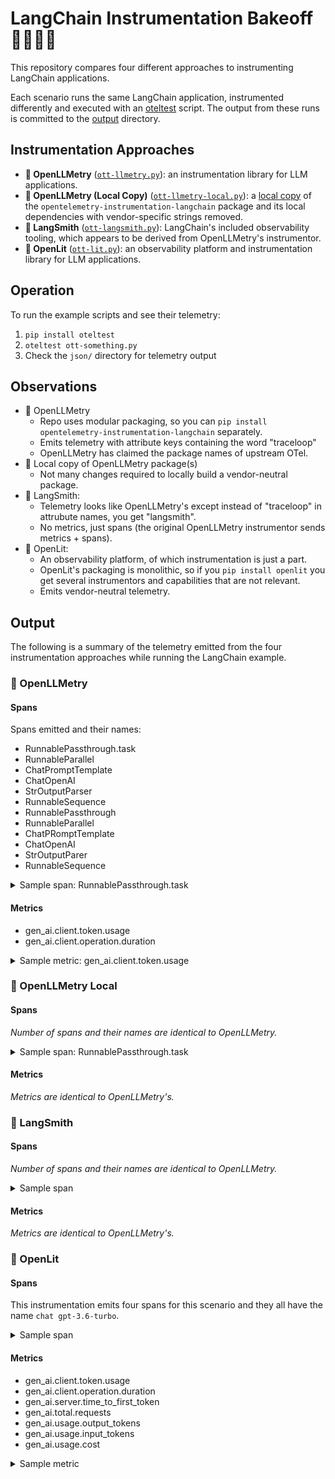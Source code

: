 # LangChain Instrumentation Bakeoff 🧁🍥🥮🍰

This repository compares four different approaches to instrumenting LangChain applications.

Each scenario runs the same LangChain application, instrumented differently and executed with
an [oteltest](https://github.com/pmcollins/oteltest) script. The output from these runs is committed to
the [output](output) directory.

## Instrumentation Approaches

- **🧁 OpenLLMetry** ([`ott-llmetry.py`](ott-llmetry.py)): an instrumentation library for LLM applications.
- **🍥 OpenLLMetry (Local Copy)** ([`ott-llmetry-local.py`](ott-llmetry-local.py)): a [local copy](openllmetry) of
  the `opentelemetry-instrumentation-langchain` package and its local dependencies with vendor-specific strings removed.
- **🥮 LangSmith** ([`ott-langsmith.py`](ott-langsmith.py)): LangChain's included observability tooling, which appears to
  be derived from OpenLLMetry's instrumentor.
- **🍰 OpenLit** ([`ott-lit.py`](ott-lit.py)): an observability platform and instrumentation library for LLM
  applications.

## Operation

To run the example scripts and see their telemetry:

1. `pip install oteltest`
2. `oteltest ott-something.py`
3. Check the `json/` directory for telemetry output

## Observations

* 🧁 OpenLLMetry
    * Repo uses modular packaging, so you can `pip install opentelemetry-instrumentation-langchain` separately.
    * Emits telemetry with attribute keys containing the word "traceloop"
    * OpenLLMetry has claimed the package names of upstream OTel.
* 🍥 Local copy of OpenLLMetry package(s)
    * Not many changes required to locally build a vendor-neutral package.
* 🥮 LangSmith:
    * Telemetry looks like OpenLLMetry's except instead of "traceloop" in attrubute names, you get "langsmith".
    * No metrics, just spans (the original OpenLLMetry instrumentor sends metrics + spans).
* 🍰 OpenLit:
    * An observability platform, of which instrumentation is just a part.
    * OpenLit's packaging is monolithic, so if you `pip install openlit` you get several instrumentors and capabilities
      that are not relevant.
    * Emits vendor-neutral telemetry.

## Output

The following is a summary of the telemetry emitted from the four instrumentation approaches while running the LangChain
example.

### 🧁 OpenLLMetry

#### Spans

Spans emitted and their names:

- RunnablePassthrough.task
- RunnableParallel<question>
- ChatPromptTemplate
- ChatOpenAI
- StrOutputParser
- RunnableSequence
- RunnablePassthrough
- RunnableParallel
- ChatPRomptTemplate
- ChatOpenAI
- StrOutputParer
- RunnableSequence

<details>
<summary>Sample span: RunnablePassthrough.task</summary>

```json
{
  "traceId": "UAEa7zQbWN3G5seMm+30vw==",
  "spanId": "s8ogRN9WGAE=",
  "parentSpanId": "TfiyaMOi9AE=",
  "name": "RunnablePassthrough.task",
  "kind": "SPAN_KIND_INTERNAL",
  "startTimeUnixNano": "1747678317904876000",
  "endTimeUnixNano": "1747678317904942000",
  "attributes": [
    {
      "key": "traceloop.workflow.name",
      "value": {
        "stringValue": "RunnableSequence"
      }
    },
    {
      "key": "traceloop.entity.path",
      "value": {
        "stringValue": "RunnableParallel<question>"
      }
    },
    {
      "key": "traceloop.span.kind",
      "value": {
        "stringValue": "task"
      }
    },
    {
      "key": "traceloop.entity.name",
      "value": {
        "stringValue": "RunnablePassthrough"
      }
    },
    {
      "key": "traceloop.entity.input",
      "value": {
        "stringValue": "{\"inputs\": \"What is the capital of France?\", \"tags\": [\"map:key:question\"], \"metadata\": {}, \"kwargs\": {\"run_type\": null, \"name\": \"RunnablePassthrough\"}}"
      }
    },
    {
      "key": "traceloop.entity.output",
      "value": {
        "stringValue": "{\"outputs\": \"What is the capital of France?\", \"kwargs\": {\"tags\": [\"map:key:question\"]}}"
      }
    }
  ],
  "status": {},
  "flags": 256
}
```

</details> 

#### Metrics

* gen_ai.client.token.usage
* gen_ai.client.operation.duration

<details>
<summary>Sample metric: gen_ai.client.token.usage</summary>

```json
{
  "name": "gen_ai.client.token.usage",
  "description": "Measures number of input and output tokens used",
  "unit": "token",
  "histogram": {
    "dataPoints": [
      {
        "startTimeUnixNano": "1747678319396497000",
        "timeUnixNano": "1747678320469829000",
        "count": "2",
        "sum": 77.0,
        "bucketCounts": [
          "0",
          "0",
          "0",
          "0",
          "2",
          "0",
          "0",
          "0",
          "0",
          "0",
          "0",
          "0",
          "0",
          "0",
          "0",
          "0"
        ],
        "explicitBounds": [
          0.0,
          5.0,
          10.0,
          25.0,
          50.0,
          75.0,
          100.0,
          250.0,
          500.0,
          750.0,
          1000.0,
          2500.0,
          5000.0,
          7500.0,
          10000.0
        ],
        "attributes": [
          {
            "key": "gen_ai.system",
            "value": {
              "stringValue": "Langchain"
            }
          },
          {
            "key": "gen_ai.token.type",
            "value": {
              "stringValue": "input"
            }
          },
          {
            "key": "gen_ai.response.model",
            "value": {
              "stringValue": "gpt-3.5-turbo-0125"
            }
          }
        ],
        "min": 38.0,
        "max": 39.0
      },
      {
        "startTimeUnixNano": "1747678319396534000",
        "timeUnixNano": "1747678320469829000",
        "count": "2",
        "sum": 100.0,
        "bucketCounts": [
          "0",
          "0",
          "1",
          "0",
          "0",
          "0",
          "1",
          "0",
          "0",
          "0",
          "0",
          "0",
          "0",
          "0",
          "0",
          "0"
        ],
        "explicitBounds": [
          0.0,
          5.0,
          10.0,
          25.0,
          50.0,
          75.0,
          100.0,
          250.0,
          500.0,
          750.0,
          1000.0,
          2500.0,
          5000.0,
          7500.0,
          10000.0
        ],
        "attributes": [
          {
            "key": "gen_ai.system",
            "value": {
              "stringValue": "Langchain"
            }
          },
          {
            "key": "gen_ai.token.type",
            "value": {
              "stringValue": "output"
            }
          },
          {
            "key": "gen_ai.response.model",
            "value": {
              "stringValue": "gpt-3.5-turbo-0125"
            }
          }
        ],
        "min": 7.0,
        "max": 93.0
      }
    ],
    "aggregationTemporality": "AGGREGATION_TEMPORALITY_CUMULATIVE"
  }
}
```

</details>

### 🍥 OpenLLMetry Local

#### Spans

_Number of spans and their names are identical to OpenLLMetry._

<details>
<summary>Sample span: RunnablePassthrough.task</summary>

```json
{
  "traceId": "0hFubDClFMKaFe7TefxQOw==",
  "spanId": "xP/WJYvWM6A=",
  "parentSpanId": "/N6Yu4yu1oo=",
  "name": "RunnablePassthrough.task",
  "kind": "SPAN_KIND_INTERNAL",
  "startTimeUnixNano": "1747789955167983000",
  "endTimeUnixNano": "1747789955168048000",
  "attributes": [
    {
      "key": "workflow.name",
      "value": {
        "stringValue": "RunnableSequence"
      }
    },
    {
      "key": "entity.path",
      "value": {
        "stringValue": "RunnableParallel<question>"
      }
    },
    {
      "key": "span.kind",
      "value": {
        "stringValue": "task"
      }
    },
    {
      "key": "entity.name",
      "value": {
        "stringValue": "RunnablePassthrough"
      }
    },
    {
      "key": "entity.input",
      "value": {
        "stringValue": "{\"inputs\": \"What is the capital of France?\", \"tags\": [\"map:key:question\"], \"metadata\": {}, \"kwargs\": {\"run_type\": null, \"name\": \"RunnablePassthrough\"}}"
      }
    },
    {
      "key": "entity.output",
      "value": {
        "stringValue": "{\"outputs\": \"What is the capital of France?\", \"kwargs\": {\"tags\": [\"map:key:question\"]}}"
      }
    }
  ],
  "status": {},
  "flags": 256
}
```

</details>

#### Metrics

_Metrics are identical to OpenLLMetry's._

### 🥮 LangSmith

#### Spans

_Number of spans and their names are identical to OpenLLMetry._

<details>
<summary>Sample span</summary>

```json
{
  "traceId": "5xihIcWNcs40zrIOoEF0uw==",
  "spanId": "1nksWusGpbY=",
  "parentSpanId": "7gtSEbKGKfk=",
  "name": "RunnableParallel<question>",
  "kind": "SPAN_KIND_INTERNAL",
  "startTimeUnixNano": "1747684501221924096",
  "endTimeUnixNano": "1747684501222807040",
  "attributes": [
    {
      "key": "langsmith.span.id",
      "value": {
        "stringValue": "9067e67a-c5da-4fd8-8d7d-16f34edd564c"
      }
    },
    {
      "key": "langsmith.trace.id",
      "value": {
        "stringValue": "f1c6cfef-6341-4369-a3af-e720eb6579ef"
      }
    },
    {
      "key": "langsmith.span.dotted_order",
      "value": {
        "stringValue": "20250519T195501187802Zf1c6cfef-6341-4369-a3af-e720eb6579ef.20250519T195501221924Z9067e67a-c5da-4fd8-8d7d-16f34edd564c"
      }
    },
    {
      "key": "langsmith.span.parent_id",
      "value": {
        "stringValue": "f1c6cfef-6341-4369-a3af-e720eb6579ef"
      }
    },
    {
      "key": "langsmith.span.kind",
      "value": {
        "stringValue": "chain"
      }
    },
    {
      "key": "langsmith.trace.name",
      "value": {
        "stringValue": "RunnableParallel<question>"
      }
    },
    {
      "key": "langsmith.trace.session_name",
      "value": {
        "stringValue": "my-project"
      }
    },
    {
      "key": "gen_ai.operation.name",
      "value": {
        "stringValue": "chain"
      }
    },
    {
      "key": "gen_ai.system",
      "value": {
        "stringValue": "langchain"
      }
    },
    {
      "key": "langsmith.metadata.LANGSMITH_OTEL_ENABLED",
      "value": {
        "stringValue": "true"
      }
    },
    {
      "key": "langsmith.metadata.revision_id",
      "value": {
        "stringValue": "c9d0c60-dirty"
      }
    },
    {
      "key": "langsmith.span.tags",
      "value": {
        "stringValue": "seq:step:1"
      }
    },
    {
      "key": "gen_ai.prompt",
      "value": {
        "stringValue": "{\"input\":\"What is the capital of France?\"}"
      }
    },
    {
      "key": "gen_ai.completion",
      "value": {
        "stringValue": "{\"question\":\"What is the capital of France?\"}"
      }
    }
  ],
  "status": {
    "code": "STATUS_CODE_OK"
  },
  "flags": 256
}
```

</details>

#### Metrics

_Metrics are identical to OpenLLMetry's._

### 🍰 OpenLit

#### Spans

This instrumentation emits four spans for this scenario and they all have the name `chat gpt-3.6-turbo`.

<details>
<summary>Sample span</summary>

```json
{
  "traceId": "Q9YhchNPeQvhkdqwCmaxLA==",
  "spanId": "K1hO3xWK4TI=",
  "parentSpanId": "PhwkOMkjUss=",
  "name": "chat gpt-3.5-turbo",
  "kind": "SPAN_KIND_CLIENT",
  "startTimeUnixNano": "1747330242830926000",
  "endTimeUnixNano": "1747330244009197000",
  "attributes": [
    {
      "key": "telemetry.sdk.name",
      "value": {
        "stringValue": "openlit"
      }
    },
    {
      "key": "gen_ai.operation.name",
      "value": {
        "stringValue": "chat"
      }
    },
    {
      "key": "gen_ai.system",
      "value": {
        "stringValue": "openai"
      }
    },
    {
      "key": "gen_ai.request.model",
      "value": {
        "stringValue": "gpt-3.5-turbo"
      }
    },
    {
      "key": "gen_ai.request.seed",
      "value": {
        "stringValue": ""
      }
    },
    {
      "key": "server.port",
      "value": {
        "intValue": "443"
      }
    },
    {
      "key": "gen_ai.request.frequency_penalty",
      "value": {
        "doubleValue": 0.0
      }
    },
    {
      "key": "gen_ai.request.max_tokens",
      "value": {
        "intValue": "-1"
      }
    },
    {
      "key": "gen_ai.request.presence_penalty",
      "value": {
        "doubleValue": 0.0
      }
    },
    {
      "key": "gen_ai.request.stop_sequences",
      "value": {
        "arrayValue": {}
      }
    },
    {
      "key": "gen_ai.request.temperature",
      "value": {
        "doubleValue": 1.0
      }
    },
    {
      "key": "gen_ai.request.top_p",
      "value": {
        "doubleValue": 1.0
      }
    },
    {
      "key": "gen_ai.response.id",
      "value": {
        "stringValue": "chatcmpl-BXWhn3eOVSstuEh9tl4ohhMo75pX9"
      }
    },
    {
      "key": "gen_ai.response.model",
      "value": {
        "stringValue": "gpt-3.5-turbo-0125"
      }
    },
    {
      "key": "gen_ai.usage.input_tokens",
      "value": {
        "intValue": "39"
      }
    },
    {
      "key": "gen_ai.usage.output_tokens",
      "value": {
        "intValue": "7"
      }
    },
    {
      "key": "server.address",
      "value": {
        "stringValue": "api.openai.com"
      }
    },
    {
      "key": "gen_ai.request.service_tier",
      "value": {
        "stringValue": "auto"
      }
    },
    {
      "key": "gen_ai.response.service_tier",
      "value": {
        "stringValue": "default"
      }
    },
    {
      "key": "gen_ai.response.system_fingerprint",
      "value": {
        "stringValue": "None"
      }
    },
    {
      "key": "deployment.environment",
      "value": {
        "stringValue": "default"
      }
    },
    {
      "key": "service.name",
      "value": {
        "stringValue": "default"
      }
    },
    {
      "key": "gen_ai.request.user",
      "value": {
        "stringValue": ""
      }
    },
    {
      "key": "gen_ai.request.is_stream",
      "value": {
        "boolValue": false
      }
    },
    {
      "key": "gen_ai.usage.total_tokens",
      "value": {
        "intValue": "46"
      }
    },
    {
      "key": "gen_ai.usage.cost",
      "value": {
        "doubleValue": 3e-05
      }
    },
    {
      "key": "gen_ai.server.time_to_first_token",
      "value": {
        "doubleValue": 1.172328233718872
      }
    },
    {
      "key": "gen_ai.sdk.version",
      "value": {
        "stringValue": "1.78.1"
      }
    },
    {
      "key": "gen_ai.response.finish_reasons",
      "value": {
        "arrayValue": {
          "values": [
            {
              "stringValue": "stop"
            }
          ]
        }
      }
    },
    {
      "key": "gen_ai.output.type",
      "value": {
        "stringValue": "text"
      }
    }
  ],
  "events": [
    {
      "timeUnixNano": "1747330244008622000",
      "name": "gen_ai.content.prompt",
      "attributes": [
        {
          "key": "gen_ai.prompt",
          "value": {
            "stringValue": "user: \n    You are a helpful assistant that provides clear and concise answers.\n\n    Question: What is the capital of France?\n\n    Please provide a helpful answer:\n    "
          }
        }
      ]
    },
    {
      "timeUnixNano": "1747330244008661000",
      "name": "gen_ai.content.completion",
      "attributes": [
        {
          "key": "gen_ai.completion",
          "value": {
            "stringValue": "The capital of France is Paris."
          }
        }
      ]
    }
  ],
  "status": {
    "code": "STATUS_CODE_OK"
  },
  "flags": 256
}
```

</details>

#### Metrics

- gen_ai.client.token.usage
- gen_ai.client.operation.duration
- gen_ai.server.time_to_first_token
- gen_ai.total.requests
- gen_ai.usage.output_tokens
- gen_ai.usage.input_tokens
- gen_ai.usage.cost

<details>
<summary>Sample metric</summary>

```json
{
  "name": "gen_ai.client.token.usage",
  "description": "Measures number of input and output tokens used",
  "unit": "{token}",
  "histogram": {
    "dataPoints": [
      {
        "startTimeUnixNano": "1747330244008862000",
        "timeUnixNano": "1747330245229291000",
        "count": "2",
        "sum": 194.0,
        "bucketCounts": [
          "0",
          "0",
          "0",
          "1",
          "1",
          "0",
          "0",
          "0",
          "0",
          "0",
          "0",
          "0",
          "0",
          "0",
          "0"
        ],
        "explicitBounds": [
          1.0,
          4.0,
          16.0,
          64.0,
          256.0,
          1024.0,
          4096.0,
          16384.0,
          65536.0,
          262144.0,
          1048576.0,
          4194304.0,
          16777216.0,
          67108864.0
        ],
        "exemplars": [
          {
            "timeUnixNano": "1747330244008715000",
            "spanId": "K1hO3xWK4TI=",
            "traceId": "Q9YhchNPeQvhkdqwCmaxLA==",
            "asInt": "46"
          },
          {
            "timeUnixNano": "1747330245226707000",
            "spanId": "iFtin3dRCH4=",
            "traceId": "S9tVSDK3f2pVLj+SBSsi4Q==",
            "asInt": "148"
          }
        ],
        "attributes": [
          {
            "key": "telemetry.sdk.name",
            "value": {
              "stringValue": "openlit"
            }
          },
          {
            "key": "service.name",
            "value": {
              "stringValue": "default"
            }
          },
          {
            "key": "deployment.environment",
            "value": {
              "stringValue": "default"
            }
          },
          {
            "key": "gen_ai.operation.name",
            "value": {
              "stringValue": "chat"
            }
          },
          {
            "key": "gen_ai.system",
            "value": {
              "stringValue": "openai"
            }
          },
          {
            "key": "gen_ai.request.model",
            "value": {
              "stringValue": "gpt-3.5-turbo"
            }
          },
          {
            "key": "server.address",
            "value": {
              "stringValue": "api.openai.com"
            }
          },
          {
            "key": "server.port",
            "value": {
              "intValue": "443"
            }
          },
          {
            "key": "gen_ai.response.model",
            "value": {
              "stringValue": "gpt-3.5-turbo-0125"
            }
          }
        ],
        "min": 46.0,
        "max": 148.0
      },
      {
        "startTimeUnixNano": "1747330244009848000",
        "timeUnixNano": "1747330245229291000",
        "count": "2",
        "sum": 1319.0,
        "bucketCounts": [
          "0",
          "0",
          "0",
          "0",
          "0",
          "2",
          "0",
          "0",
          "0",
          "0",
          "0",
          "0",
          "0",
          "0",
          "0"
        ],
        "explicitBounds": [
          1.0,
          4.0,
          16.0,
          64.0,
          256.0,
          1024.0,
          4096.0,
          16384.0,
          65536.0,
          262144.0,
          1048576.0,
          4194304.0,
          16777216.0,
          67108864.0
        ],
        "exemplars": [
          {
            "timeUnixNano": "1747330245227781000",
            "spanId": "cqDys3pW8Ns=",
            "traceId": "S9tVSDK3f2pVLj+SBSsi4Q==",
            "asInt": "796"
          }
        ],
        "attributes": [
          {
            "key": "telemetry.sdk.name",
            "value": {
              "stringValue": "openlit"
            }
          },
          {
            "key": "service.name",
            "value": {
              "stringValue": "default"
            }
          },
          {
            "key": "deployment.environment",
            "value": {
              "stringValue": "default"
            }
          },
          {
            "key": "gen_ai.operation.name",
            "value": {
              "stringValue": "chat"
            }
          },
          {
            "key": "gen_ai.system",
            "value": {
              "stringValue": "langchain"
            }
          },
          {
            "key": "gen_ai.request.model",
            "value": {
              "stringValue": "gpt-3.5-turbo"
            }
          },
          {
            "key": "server.address",
            "value": {
              "stringValue": "NOT_FOUND"
            }
          },
          {
            "key": "server.port",
            "value": {
              "stringValue": "NOT_FOUND"
            }
          },
          {
            "key": "gen_ai.response.model",
            "value": {
              "stringValue": "gpt-3.5-turbo"
            }
          }
        ],
        "min": 523.0,
        "max": 796.0
      }
    ],
    "aggregationTemporality": "AGGREGATION_TEMPORALITY_CUMULATIVE"
  }
}
```

</details>

